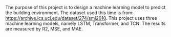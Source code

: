 The purpose of this project is to design a machine learning model to predict the building environment. The dataset used this time is from: https://archive.ics.uci.edu/dataset/274/sml2010. 
This project uses three machine learning models, namely LSTM, Transformer, and TCN.
The results are measured by R2, MSE, and MAE.
